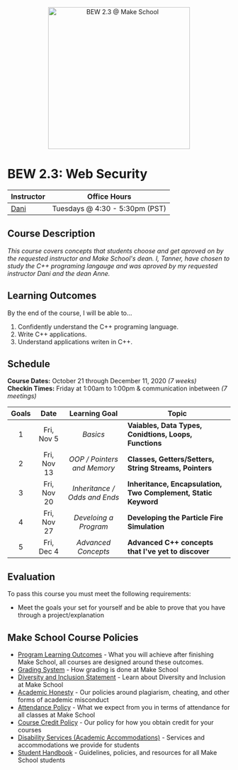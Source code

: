 <p align="center">
   <img src="banner.png" height="320" alt="BEW 2.3 @ Make School">
</p>

# BEW 2.3: Web Security

| Instructor | Office Hours |
| ---------- | ------------ |
| [Dani](https://github.com/droxey) | Tuesdays @ 4:30 - 5:30pm (PST) |

## Course Description

_This course covers concepts that students choose and get aproved on by the requested instructor and Make School's dean. I, Tanner, have chosen to study the C++ programing langauge and was aproved by my requested instructor Dani and the dean Anne._


## Learning Outcomes

By the end of the course, I will be able to&hellip;

1. Confidently understand the C++ programing language.
2. Write C++ applications.
3. Understand applications writen in C++.


## Schedule

**Course Dates:** October 21 through December 11, 2020 _(7 weeks)_<br>
**Checkin Times:** Friday at 1:00am to 1:00pm &amp; communication inbetween _(7 meetings)_

|  Goals  |     Date     |  Learning Goal               | Topic                                                          |
| :-----: | :----------: | :--------------------------: | -------------------------------------------------------------- |
|    1    | Fri, Nov 5   |          _Basics_            | **Vaiables, Data Types, Conidtions, Loops, Functions**         |
|    2    | Fri, Nov 13  | _OOP / Pointers and Memory_  | **Classes, Getters/Setters, String Streams, Pointers**         |
|    3    | Fri, Nov 20  | _Inheritance / Odds and Ends_| **Inheritance, Encapsulation, Two Complement, Static Keyword** |
|    4    | Fri, Nov 27  |    _Develoing a Program_     | **Developing the Particle Fire Simulation**                    |
|    5    | Fri, Dec 4   |     _Advanced Concepts_      | **Advanced C++ concepts that I've yet to discover**            |


## Evaluation

To pass this course you must meet the following requirements:

- Meet the goals your set for yourself and be able to prove that you have through a project/explanation

## Make School Course Policies

- [Program Learning Outcomes](https://make.sc/program-learning-outcomes) - What you will achieve after finishing Make School, all courses are designed around these outcomes.
- [Grading System](https://make.sc/grading-system) - How grading is done at Make School
- [Diversity and Inclusion Statement](https://make.sc/diversity-and-inclusion-statement) - Learn about Diversity and Inclusion at Make School
- [Academic Honesty](https://make.sc/academic-honesty-policy) - Our policies around plagiarism, cheating, and other forms of academic misconduct
- [Attendance Policy](https://make.sc/attendance-policy) - What we expect from you in terms of attendance for all classes at Make School
- [Course Credit Policy](https://make.sc/course-credit-policy) - Our policy for how you obtain credit for your courses
- [Disability Services (Academic Accommodations)](https://make.sc/disability-services) - Services and accommodations we provide for students
- [Student Handbook](https://make.sc/student-handbook) - Guidelines, policies, and resources for all Make School students
